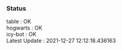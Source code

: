 ### Status


table : OK  
hogwarts : OK  
icy-bot : OK  
Latest Update : 2021-12-27 12:12:18.436163
